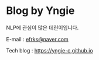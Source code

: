 # Blog by Yngie

NLP에 관심이 많은 데린이입니다.

E-mail : efrks@naver.com

Tech blog : https://yngie-c.github.io

